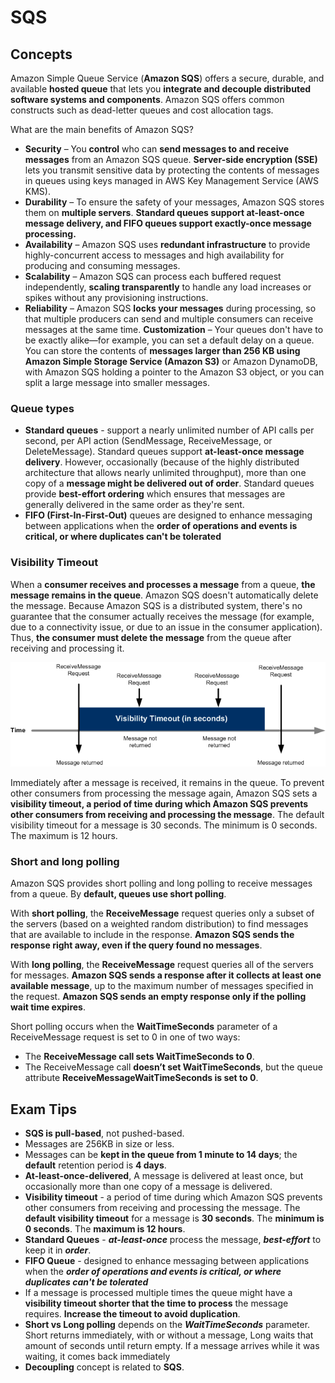# SQS
## Concepts

Amazon Simple Queue Service (**Amazon SQS**) offers a secure, durable, and available **hosted queue** that lets you **integrate and decouple distributed software systems and components**. Amazon SQS offers common constructs such as dead-letter queues and cost allocation tags.

What are the main benefits of Amazon SQS?
* **Security** – You **control** who can **send messages to and receive messages** from an Amazon SQS queue. **Server-side encryption (SSE)** lets you transmit sensitive data by protecting the contents of messages in queues using keys managed in AWS Key Management Service (AWS KMS).
* **Durability** – To ensure the safety of your messages, Amazon SQS stores them on **multiple servers**. **Standard queues support at-least-once message delivery, and FIFO queues support exactly-once message processing.**
* **Availability** – Amazon SQS uses **redundant infrastructure** to provide highly-concurrent access to messages and high availability for producing and consuming messages.
* **Scalability** – Amazon SQS can process each buffered request independently, **scaling transparently** to handle any load increases or spikes without any provisioning instructions.
* **Reliability** – Amazon SQS **locks your messages** during processing, so that multiple producers can send and multiple consumers can receive messages at the same time.
**Customization** – Your queues don't have to be exactly alike—for example, you can set a default delay on a queue. You can store the contents of **messages larger than 256 KB using Amazon Simple Storage Service (Amazon S3)** or Amazon DynamoDB, with Amazon SQS holding a pointer to the Amazon S3 object, or you can split a large message into smaller messages.

### Queue types

* **Standard queues** - support a nearly unlimited number of API calls per second, per API action (SendMessage, ReceiveMessage, or DeleteMessage). Standard queues support **at-least-once message delivery**. However, occasionally (because of the highly distributed architecture that allows nearly unlimited throughput), more than one copy of a **message might be delivered out of order**. Standard queues provide **best-effort ordering** which ensures that messages are generally delivered in the same order as they're sent.
* **FIFO (First-In-First-Out)** queues are designed to enhance messaging between applications when the **order of operations and events is critical, or where duplicates can't be tolerated**

### Visibility Timeout

When a **consumer receives and processes a message** from a queue, **the message remains in the queue**. Amazon SQS doesn't automatically delete the message. Because Amazon SQS is a distributed system, there's no guarantee that the consumer actually receives the message (for example, due to a connectivity issue, or due to an issue in the consumer application). Thus, **the consumer must delete the message** from the queue after receiving and processing it.

![Visibility](./sqs-visibility-timeout-diagram.png)

Immediately after a message is received, it remains in the queue. To prevent other consumers from processing the message again, Amazon SQS sets a **visibility timeout, a period of time during which Amazon SQS prevents other consumers from receiving and processing the message**. The default visibility timeout for a message is 30 seconds. The minimum is 0 seconds. The maximum is 12 hours.

### Short and long polling
Amazon SQS provides short polling and long polling to receive messages from a queue. By **default, queues use short polling**.

With **short polling**, the **ReceiveMessage** request queries only a subset of the servers (based on a weighted random distribution) to find messages that are available to include in the response. **Amazon SQS sends the response right away, even if the query found no messages**.

With **long polling**, the **ReceiveMessage** request queries all of the servers for messages. **Amazon SQS sends a response after it collects at least one available message**, up to the maximum number of messages specified in the request. **Amazon SQS sends an empty response only if the polling wait time expires**.

Short polling occurs when the **WaitTimeSeconds** parameter of a ReceiveMessage request is set to 0 in one of two ways:
* The **ReceiveMessage call sets WaitTimeSeconds to 0**.
* The ReceiveMessage call **doesn’t set WaitTimeSeconds**, but the queue attribute **ReceiveMessageWaitTimeSeconds is set to 0**.


## Exam Tips
* **SQS is pull-based**, not pushed-based.
* Messages are 256KB in size or less.
* Messages can be **kept in the queue from 1 minute to 14 days**; the **default** retention period is **4 days**.
* **At-least-once-delivered**, A message is delivered at least once, but occasionally more than one copy of a message is delivered.
* **Visibility timeout** - a period of time during which Amazon SQS prevents other consumers from receiving and processing the message. The **default visibility timeout** for a message is **30 seconds**. The **minimum is 0 seconds**. The **maximum is 12 hours**.
* **Standard Queues** - ***at-least-once*** process the message, ***best-effort*** to keep it in ***order***. 
* **FIFO Queue** - designed to enhance messaging between applications when the ***order of operations and events is critical, or where duplicates can't be tolerated***
* If a message is processed multiple times the queue might have a **visibility timeout shorter that the time to process** the message requires. **Increase the timeout to avoid duplication**. 
* **Short vs Long polling** depends on the ***WaitTimeSeconds*** parameter. Short returns immediately, with or without a message, Long waits that amount of seconds until return empty. If a message arrives while it was waiting, it comes back immediately 
* **Decoupling** concept is related to **SQS**.